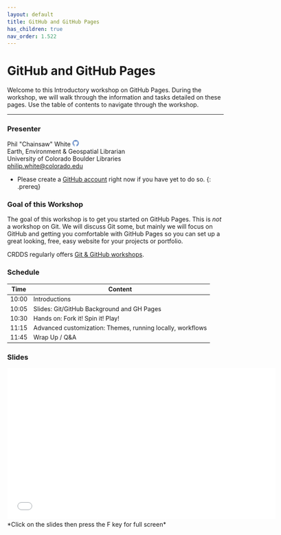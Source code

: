 ```yaml
---
layout: default
title: GitHub and GitHub Pages
has_children: true
nav_order: 1.522
---
```


# GitHub and GitHub Pages

Welcome to this Introductory workshop on GitHub Pages. During the workshop, we will walk through the information and tasks detailed on these pages. Use the table of contents to navigate through the workshop.

____
### Presenter
Phil "Chainsaw" White <a href='https://github.com/philwhite' target='_blank'><img src='../content/img/GitHub-Mark-custom.svg' style='width:15px; padding:0; border:none !important;'></a>  
Earth, Environment & Geospatial Librarian  
University of Colorado Boulder Libraries  
[philip.white@colorado.edu](mailto:philip.white@colorado.edu)

- Please create a [GitHub account](https://github.com/) right now if you have yet to do so.
{: .prereq}

### Goal of this Workshop
The goal of this workshop is to get you started on GitHub Pages. This is *not* a workshop on Git. We will discuss Git some, but mainly we will focus on GitHub and getting you comfortable with GitHub Pages so you can set up a great looking, free, easy website for your projects or portfolio.

CRDDS regularly offers [Git & GitHub workshops](https://calendar.colorado.edu/event/git_github_in-depth_short_course).

### Schedule

| Time | Content
| --- | ---
| 10:00 | Introductions
| 10:05 | Slides: Git/GitHub Background and GH Pages
| 10:30 | Hands on: Fork it! Spin it! Play!
| 11:15 | Advanced customization: Themes, running locally, workflows
| 11:45 | Wrap Up / Q&A

### Slides  
<iframe width="625" height="352" frameborder="0" marginheight="0" marginwidth="0" src="slides/GitHub-GH-Pages.html"></iframe> *Click on the slides then press the F key for full screen*
